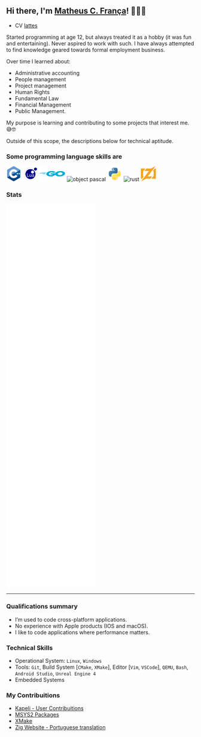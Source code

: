 ## Hi there, I'm [Matheus C. França](https://twitter.com/theucatarino)! 👋👨‍🦽

- CV [lattes](http://lattes.cnpq.br/4663179147291686)

Started programming at age 12, but always treated it as a hobby (it was fun and entertaining). Never aspired to work with such.
I have always attempted to find knowledge geared towards formal employment business.

Over time I learned about:
- Administrative accounting
- People management
- Project management
- Human Rights
- Fundamental Law
- Financial Management
- Public Management.

My purpose is learning and contributing to some projects that interest me. 😅🤓

Outside of this scope, the descriptions below for technical aptitude.

### Some programming language skills are
<p align="left">
<img src="https://raw.githubusercontent.com/devicons/devicon/master/icons/cplusplus/cplusplus-original.svg" alt="cplusplus" width="40" height="40"/> 
<img src="https://raw.githubusercontent.com/github/explore/80688e429a7d4ef2fca1e82350fe8e3517d3494d/topics/lua/lua.png" alt="lua" width="40" height="40"/>
  <img src="https://github.com/devicons/devicon/raw/master/icons/go/go-original-wordmark.svg" alt="go" width="70" height="40"/>
<img src="https://icons.iconarchive.com/icons/papirus-team/papirus-apps/512/lazarus-icon.png" alt="object pascal" width="40" height="40"/>
<img src="https://raw.githubusercontent.com/devicons/devicon/master/icons/python/python-original.svg" alt="python" width="40" height="40"/>
<img src="https://www.rust-lang.org/logos/rust-logo-512x512.png" alt="rust" width="40" height="40"/>
<img src="https://github.com/ziglang/logo/raw/master/zig-mark.svg" alt="zig" width="40" height="40"/> </p>

### Stats

[![kassane's metrics](./github-metrics.svg)](https://github.com/lowlighter/metrics)

----

### Qualifications summary

- I’m used to code cross-platform applications.
- No experience with Apple products (IOS and macOS).
- I like to code applications where performance matters.

### Technical Skills

- Operational System: `Linux`, `Windows`
- Tools: `Git`, Build System [`CMake`, `XMake`], Editor [`Vim`, `VSCode`], `QEMU`, `Bash`, `Android Studio`, `Unreal Engine 4`
- Embedded Systems

### My Contribuitions

- [Kapeli - User Contribuitions](https://github.com/Kapeli/Dash-User-Contributions/pulls?q=author%3Akassane)
- [MSYS2 Packages](https://github.com/msys2/MINGW-packages/pulls?q=author%3Akassane)
- [XMake](https://github.com/xmake-io/xmake/issues?q=author%3Akassane)
- [Zig Website - Portuguese translation](https://github.com/ziglang/www.ziglang.org/pull/96)

